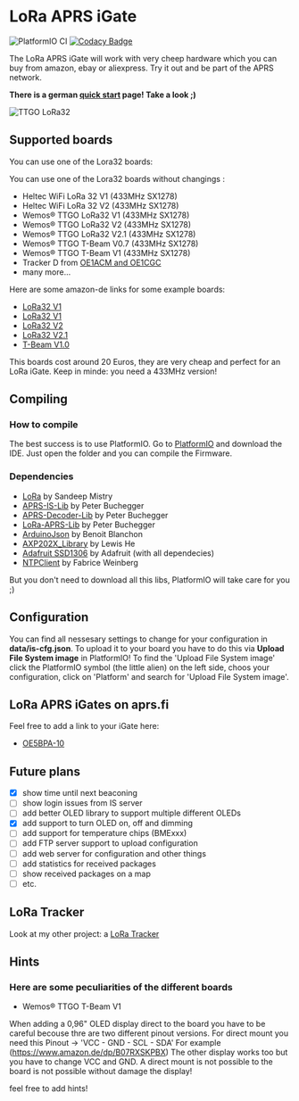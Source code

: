 # LoRa APRS iGate

![PlatformIO CI](https://github.com/lora-aprs/LoRa_APRS_iGate/workflows/PlatformIO%20CI/badge.svg)
[![Codacy Badge](https://api.codacy.com/project/badge/Grade/0b7452d5b3b747b88c736e253dda51e6)](https://app.codacy.com/gh/lora-aprs/LoRa_APRS_iGate?utm_source=github.com&utm_medium=referral&utm_content=lora-aprs/LoRa_APRS_iGate&utm_campaign=Badge_Grade_Dashboard)

The LoRa APRS iGate will work with very cheep hardware which you can buy from amazon, ebay or aliexpress.
Try it out and be part of the APRS network.

**There is a german [quick start](https://www.lora-aprs.info/docs/LoRa_APRS_iGate/quick-start-guide/) page! Take a look ;)**

![TTGO LoRa32](pics/iGate.png)

## Supported boards

You can use one of the Lora32 boards:

You can use one of the Lora32 boards without changings :

*   Heltec WiFi LoRa 32 V1 (433MHz SX1278)
*   Heltec WiFi LoRa 32 V2 (433MHz SX1278)
*   Wemos® TTGO LoRa32 V1 (433MHz SX1278)
*   Wemos® TTGO LoRa32 V2 (433MHz SX1278)
*   Wemos® TTGO LoRa32 V2.1 (433MHz SX1278)
*   Wemos® TTGO T-Beam V0.7 (433MHz SX1278)
*   Wemos® TTGO T-Beam V1 (433MHz SX1278)
*   Tracker D from [OE1ACM and OE1CGC](https://www.lora-aprs.at/)
*   many more...

Here are some amazon-de links for some example boards:
*   [LoRa32 V1](https://www.amazon.de/dp/B07VPHYYJD)
*   [LoRa32 V1](https://www.amazon.de/dp/B07QRG89ZV)
*   [LoRa32 V2](https://www.amazon.de/dp/B07VL97VNH)
*   [LoRa32 V2.1](https://www.amazon.de/dp/B07RXSKPBX)
*   [T-Beam V1.0](https://www.amazon.de/dp/B07RT9FKPL)

This boards cost around 20 Euros, they are very cheap and perfect for an LoRa iGate.
Keep in minde: you need a 433MHz version!

## Compiling

### How to compile

The best success is to use PlatformIO. Go to [PlatformIO](https://platformio.org/) and download the IDE. Just open the folder and you can compile the Firmware.

### Dependencies

*   [LoRa](https://github.com/sandeepmistry/arduino-LoRa) by Sandeep Mistry
*   [APRS-IS-Lib](https://github.com/peterus/APRS-IS-Lib) by Peter Buchegger
*   [APRS-Decoder-Lib](https://github.com/peterus/APRS-Decoder-Lib) by Peter Buchegger
*   [LoRa-APRS-Lib](https://github.com/peterus/LoRa-APRS-Lib) by Peter Buchegger
*   [ArduinoJson](https://github.com/bblanchon/ArduinoJson) by Benoit Blanchon
*   [AXP202X_Library](https://github.com/lewisxhe/AXP202X_Library) by Lewis He
*   [Adafruit SSD1306](https://github.com/adafruit/Adafruit_SSD1306) by Adafruit (with all dependecies)
*   [NTPClient](https://github.com/arduino-libraries/NTPClient) by Fabrice Weinberg

But you don't need to download all this libs, PlatformIO will take care for you ;)

## Configuration

You can find all nessesary settings to change for your configuration in **data/is-cfg.json**.
To upload it to your board you have to do this via **Upload File System image** in PlatformIO!
To find the 'Upload File System image' click the PlatformIO symbol (the little alien) on the left side, choos your configuration, click on 'Platform' and search for 'Upload File System image'.

## LoRa APRS iGates on aprs.fi

Feel free to add a link to your iGate here:

*   [OE5BPA-10](https://aprs.fi/info/a/OE5BPA-10)

## Future plans

*   [x] show time until next beaconing
*   [ ] show login issues from IS server
*   [ ] add better OLED library to support multiple different OLEDs
*   [x] add support to turn OLED on, off and dimming
*   [ ] add support for temperature chips (BMExxx)
*   [ ] add FTP server support to upload configuration
*   [ ] add web server for configuration and other things
*   [ ] add statistics for received packages
*   [ ] show received packages on a map
*   [ ] etc.

## LoRa Tracker

Look at my other project: a [LoRa Tracker](https://github.com/peterus/LoRa_APRS_Tracker)

## Hints

### Here are some peculiarities of the different boards

*   Wemos® TTGO T-Beam V1

When adding a 0,96" OLED display direct to the board you have to be careful becouse thre are two different pinout versions. 
For direct mount you need this Pinout -> 'VCC - GND - SCL - SDA' 
For example (https://www.amazon.de/dp/B07RXSKPBX) 
The other display works too but you have to change VCC and GND.
A direct mount is not possible to the board is not possible without damage the display!

feel free to add hints!